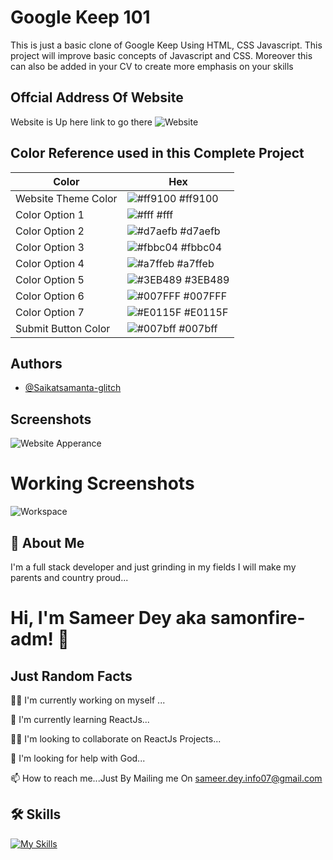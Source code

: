 
# Google Keep 101 


This is just a basic clone of Google Keep Using HTML, CSS Javascript.
This project will improve basic concepts of Javascript and CSS. Moreover this can also be added in your CV to create more emphasis on your skills


## Offcial Address Of Website


Website is Up here link to go there ![Website](https://img.shields.io/website?color=Blue&label=Click%20Here&style=for-the-badge&up_color=yellow&up_message=online&url=https%3A%2F%2Fsamonfire-adm.github.io%2FgoogleKeep101%2Findex.html)

## Color Reference used in this Complete Project

| Color             | Hex                                                                |
| ----------------- | ------------------------------------------------------------------ |
| Website Theme Color | ![#ff9100](https://via.placeholder.com/10/ff9100?text=+) #ff9100 |
| Color Option 1 | ![#fff](https://via.placeholder.com/10/fff?text=+) #fff |
| Color Option 2 | ![#d7aefb](https://via.placeholder.com/10/d7aefb?text=+) #d7aefb |
| Color Option 3 | ![#fbbc04](https://via.placeholder.com/10/fbbc04?text=+) #fbbc04 |
| Color Option 4 | ![#a7ffeb](https://via.placeholder.com/10/a7ffeb?text=+) #a7ffeb |
| Color Option 5 | ![#3EB489](https://via.placeholder.com/10/3EB489?text=+) #3EB489 |
| Color Option 6 | ![#007FFF](https://via.placeholder.com/10/007FFF?text=+) #007FFF |
| Color Option 7 | ![#E0115F](https://via.placeholder.com/10/E0115F?text=+) #E0115F |
| Submit Button Color  | ![#007bff](https://via.placeholder.com/10/007bff?text=+) #007bff |


## Authors

- [@Saikatsamanta-glitch](https://github.com/Saikatsamanta-glitch)


## Screenshots

![Website Apperance](https://i.ibb.co/vhdj59d/Capture.png) 

# Working Screenshots 
![Workspace](https://i.ibb.co/JxGrH8M/Capture1.png) 


## 🚀 About Me
I'm a full stack developer and just grinding in my fields I will make my parents and country proud...


# Hi, I'm Sameer Dey aka samonfire-adm! 👋


## Just Random Facts 
👩‍💻 I'm currently working on myself ...

🧠 I'm currently learning ReactJs...

👯‍♀️ I'm looking to collaborate on ReactJs Projects...

🤔 I'm looking for help with God...

📫 How to reach me...Just By Mailing me On sameer.dey.info07@gmail.com



## 🛠 Skills
[![My Skills](https://skillicons.dev/icons?i=html,css,js,figma,python,cpp)](https://skillicons.dev)

